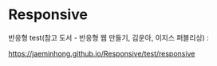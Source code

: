 # Responsive

반응형 test(참고 도서 - 반응형 웹 만들기, 김운아, 이지스 퍼블리싱) :

https://jaeminhong.github.io/Responsive/test/responsive
